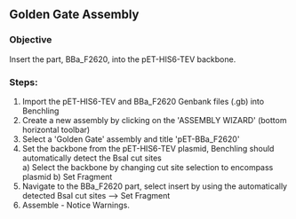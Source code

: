 ## Golden Gate Assembly  

### Objective  
Insert the part, BBa_F2620, into the pET-HIS6-TEV backbone.  

### Steps:
1. Import the pET-HIS6-TEV and BBa_F2620 Genbank files (.gb) into Benchling
2. Create a new assembly by clicking on the 'ASSEMBLY WIZARD' (bottom horizontal toolbar)  
3. Select a 'Golden Gate' assembly and title 'pET-BBa_F2620'  
4. Set the backbone from the pET-HIS6-TEV plasmid, Benchling should automatically detect the BsaI cut sites  
    a) Select the backbone by changing cut site selection to encompass plasmid
    b) Set Fragment  
5. Navigate to the BBa_F2620 part, select insert by using the automatically detected BsaI cut sites --> Set Fragment  
6. Assemble - Notice Warnings. 
